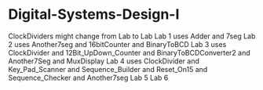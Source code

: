 # Digital-Systems-Design-I
ClockDividers might change from Lab to Lab
Lab 1 uses Adder and 7seg
Lab 2 uses Another7seg and 16bitCounter and BinaryToBCD
Lab 3 uses ClockDivider and 12Bit_UpDown_Counter and BinaryToBCDConverter2 and Another7Seg and MuxDisplay
Lab 4 uses ClockDivider and Key_Pad_Scanner and Sequence_Builder and Reset_On15 and Sequence_Checker and Another7seg
Lab 5 
Lab 6
